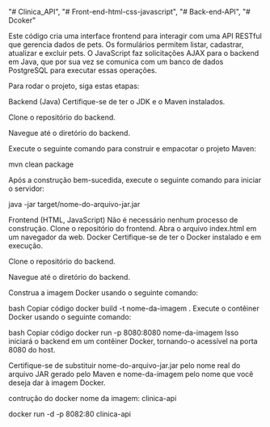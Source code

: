 "# Clinica_API", "# Front-end-html-css-javascript", "# Back-end-API", "# Dcoker" 

Este código cria uma interface frontend para interagir com uma API RESTful que gerencia dados de pets. Os formulários permitem listar, cadastrar, atualizar e excluir pets. O JavaScript faz solicitações AJAX para o backend em Java, que por sua vez se comunica com um banco de dados PostgreSQL para executar essas operações.

Para rodar o projeto, siga estas etapas:

Backend (Java)
Certifique-se de ter o JDK e o Maven instalados.

Clone o repositório do backend.

Navegue até o diretório do backend.

Execute o seguinte comando para construir e empacotar o projeto Maven:

mvn clean package

Após a construção bem-sucedida, execute o seguinte comando para iniciar o servidor:

java -jar target/nome-do-arquivo-jar.jar

Frontend (HTML, JavaScript)
Não é necessário nenhum processo de construção.
Clone o repositório do frontend.
Abra o arquivo index.html em um navegador da web.
Docker
Certifique-se de ter o Docker instalado e em execução.

Clone o repositório do backend.

Navegue até o diretório do backend.

Construa a imagem Docker usando o seguinte comando:

bash
Copiar código
docker build -t nome-da-imagem .
Execute o contêiner Docker usando o seguinte comando:

bash
Copiar código
docker run -p 8080:8080 nome-da-imagem
Isso iniciará o backend em um contêiner Docker, tornando-o acessível na porta 8080 do host.

Certifique-se de substituir nome-do-arquivo-jar.jar pelo nome real do arquivo JAR gerado pelo Maven e nome-da-imagem pelo nome que você deseja dar à imagem Docker.


contrução do docker 
nome da imagem: clinica-api

docker run -d -p 8082:80 clinica-api
